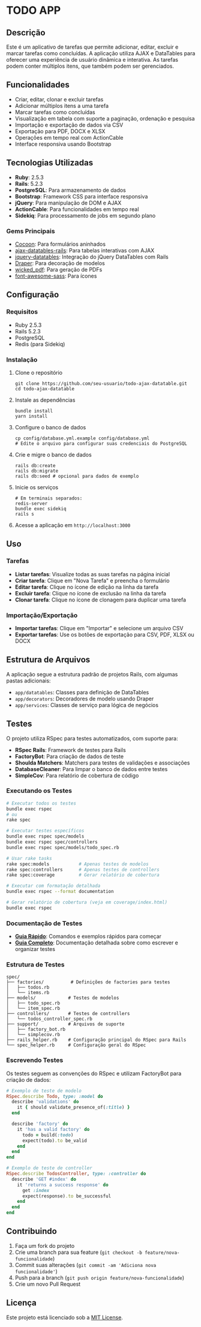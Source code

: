 # TODO APP

## Descrição

Este é um aplicativo de tarefas que permite adicionar, editar, excluir e marcar tarefas como concluídas. A aplicação utiliza AJAX e DataTables para oferecer uma experiência de usuário dinâmica e interativa. As tarefas podem conter múltiplos itens, que também podem ser gerenciados.

## Funcionalidades

- Criar, editar, clonar e excluir tarefas
- Adicionar múltiplos itens a uma tarefa
- Marcar tarefas como concluídas
- Visualização em tabela com suporte a paginação, ordenação e pesquisa
- Importação e exportação de dados via CSV
- Exportação para PDF, DOCX e XLSX
- Operações em tempo real com ActionCable
- Interface responsiva usando Bootstrap

## Tecnologias Utilizadas

- **Ruby**: 2.5.3
- **Rails**: 5.2.3
- **PostgreSQL**: Para armazenamento de dados
- **Bootstrap**: Framework CSS para interface responsiva
- **jQuery**: Para manipulação de DOM e AJAX
- **ActionCable**: Para funcionalidades em tempo real
- **Sidekiq**: Para processamento de jobs em segundo plano

### Gems Principais

- [Cocoon](https://github.com/nathanvda/cocoon): Para formulários aninhados
- [ajax-datatables-rails](https://github.com/jbox-web/ajax-datatables-rails): Para tabelas interativas com AJAX
- [jquery-datatables](https://github.com/mkhairi/jquery-datatables): Integração do jQuery DataTables com Rails
- [Draper](https://github.com/drapergem/draper): Para decoração de modelos
- [wicked_pdf](https://github.com/mileszs/wicked_pdf): Para geração de PDFs
- [font-awesome-sass](https://github.com/FortAwesome/font-awesome-sass): Para ícones

## Configuração

### Requisitos

- Ruby 2.5.3
- Rails 5.2.3
- PostgreSQL
- Redis (para Sidekiq)

### Instalação

1. Clone o repositório

   ```
   git clone https://github.com/seu-usuario/todo-ajax-datatable.git
   cd todo-ajax-datatable
   ```

2. Instale as dependências

   ```
   bundle install
   yarn install
   ```

3. Configure o banco de dados

   ```
   cp config/database.yml.example config/database.yml
   # Edite o arquivo para configurar suas credenciais do PostgreSQL
   ```

4. Crie e migre o banco de dados

   ```
   rails db:create
   rails db:migrate
   rails db:seed # opcional para dados de exemplo
   ```

5. Inicie os serviços

   ```
   # Em terminais separados:
   redis-server
   bundle exec sidekiq
   rails s
   ```

6. Acesse a aplicação em `http://localhost:3000`

## Uso

### Tarefas

- **Listar tarefas**: Visualize todas as suas tarefas na página inicial
- **Criar tarefa**: Clique em "Nova Tarefa" e preencha o formulário
- **Editar tarefa**: Clique no ícone de edição na linha da tarefa
- **Excluir tarefa**: Clique no ícone de exclusão na linha da tarefa
- **Clonar tarefa**: Clique no ícone de clonagem para duplicar uma tarefa

### Importação/Exportação

- **Importar tarefas**: Clique em "Importar" e selecione um arquivo CSV
- **Exportar tarefas**: Use os botões de exportação para CSV, PDF, XLSX ou DOCX

## Estrutura de Arquivos

A aplicação segue a estrutura padrão de projetos Rails, com algumas pastas adicionais:

- `app/datatables`: Classes para definição de DataTables
- `app/decorators`: Decoradores de modelo usando Draper
- `app/services`: Classes de serviço para lógica de negócios

## Testes

O projeto utiliza RSpec para testes automatizados, com suporte para:

- **RSpec Rails**: Framework de testes para Rails
- **FactoryBot**: Para criação de dados de teste
- **Shoulda Matchers**: Matchers para testes de validações e associações
- **DatabaseCleaner**: Para limpar o banco de dados entre testes
- **SimpleCov**: Para relatório de cobertura de código

### Executando os Testes

```bash
# Executar todos os testes
bundle exec rspec
# ou
rake spec

# Executar testes específicos
bundle exec rspec spec/models
bundle exec rspec spec/controllers
bundle exec rspec spec/models/todo_spec.rb

# Usar rake tasks
rake spec:models           # Apenas testes de modelos
rake spec:controllers      # Apenas testes de controllers
rake spec:coverage         # Gerar relatório de cobertura

# Executar com formatação detalhada
bundle exec rspec --format documentation

# Gerar relatório de cobertura (veja em coverage/index.html)
bundle exec rspec
```

### Documentação de Testes

- **[Guia Rápido](spec/QUICK_START.md)**: Comandos e exemplos rápidos para começar
- **[Guia Completo](spec/README.md)**: Documentação detalhada sobre como escrever e organizar testes

### Estrutura de Testes

```
spec/
├── factories/          # Definições de factories para testes
│   ├── todos.rb
│   └── items.rb
├── models/            # Testes de modelos
│   ├── todo_spec.rb
│   └── item_spec.rb
├── controllers/       # Testes de controllers
│   └── todos_controller_spec.rb
├── support/           # Arquivos de suporte
│   ├── factory_bot.rb
│   └── simplecov.rb
├── rails_helper.rb    # Configuração principal do RSpec para Rails
└── spec_helper.rb     # Configuração geral do RSpec
```

### Escrevendo Testes

Os testes seguem as convenções do RSpec e utilizam FactoryBot para criação de dados:

```ruby
# Exemplo de teste de modelo
RSpec.describe Todo, type: :model do
  describe 'validations' do
    it { should validate_presence_of(:title) }
  end

  describe 'factory' do
    it 'has a valid factory' do
      todo = build(:todo)
      expect(todo).to be_valid
    end
  end
end

# Exemplo de teste de controller
RSpec.describe TodosController, type: :controller do
  describe 'GET #index' do
    it 'returns a success response' do
      get :index
      expect(response).to be_successful
    end
  end
end
```

## Contribuindo

1. Faça um fork do projeto
2. Crie uma branch para sua feature (`git checkout -b feature/nova-funcionalidade`)
3. Commit suas alterações (`git commit -am 'Adiciona nova funcionalidade'`)
4. Push para a branch (`git push origin feature/nova-funcionalidade`)
5. Crie um novo Pull Request

## Licença

Este projeto está licenciado sob a [MIT License](LICENSE).
